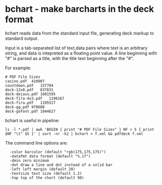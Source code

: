 
# bchart - make barcharts in the deck format #

bchart reads data from the standard input file, generating deck markup to standard output.
 
Input is a tab-separated list of text,data pairs
where text is an arbitrary string, and data is intepreted as a floating point value.
A line beginning with "#" is parsed as a title, with the title text beginning after the "#".

For example:

	# PDF File Sizes
	casino.pdf	410907
	countdown.pdf	157784
	deck-12x8.pdf	837831
	deck-dejavu.pdf	1601595
	deck-fira-4x3.pdf	1196167
	deck-fira.pdf	1195517
	deck-gg.pdf	978688
	deck-gofont.pdf	1044627


bchart is useful in pipeline:

	ls -l *.pdf | awk 'BEGIN { print "# PDF File Sizes" } NF > 5 { print $NF "\t" $5 }' | sort -nr -k2 | bchart > f.xml && pdfdeck f.xml

 The command line options are:

	  -color barcolor (default "rgb(175,175,175)")
	  -datafmt data format (default "%.1f")
	  -dmin zero minimum
	  -dot draw a line and dot instead of a solid bar
	  -left left margin (default 20)
	  -textsize text size (default 1.2)
	  -top top of the chart (default 90)

